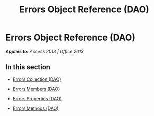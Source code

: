﻿---
title: Errors Object Reference (DAO)
TOCTitle: Errors Object
ms:assetid: 5ec58b69-652b-4e5d-9f3f-33be1c83dfcd
ms:mtpsurl: https://msdn.microsoft.com/en-us/library/Dn142155(v=office.15)
ms:contentKeyID: 52072643
ms.date: 09/18/2015
mtps_version: v=office.15
---

# Errors Object Reference (DAO)


_**Applies to:** Access 2013 | Office 2013_

## In this section

  - [Errors Collection (DAO)](errors-collection-dao.md)

  - [Errors Members (DAO)](errors-members-dao.md)

  - [Errors Properties (DAO)](errors-properties-dao.md)

  - [Errors Methods (DAO)](errors-methods-dao.md)

